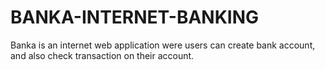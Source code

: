 # BANKA-INTERNET-BANKING
Banka is an internet web application were users can create bank account, and also check transaction on their account.
